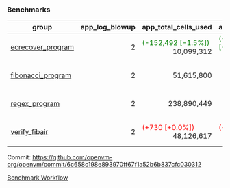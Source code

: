 ### Benchmarks
| group | app_log_blowup | app_total_cells_used | app_total_cycles | app_total_proof_time_ms | leaf_log_blowup | leaf_total_cells_used | leaf_total_cycles | leaf_total_proof_time_ms | max_segment_length | instance | alloc |
|---|---|---|---|---|---|---|---|---|---|---|---|
| [ ecrecover_program ](https://github.com/openvm-org/openvm/blob/benchmark-results/benchmarks-pr/1107/individual/ecrecover-6c658c198e893970ff67f1a52b6b837cfc030312.md) | <div style='text-align: right'> 2 </div>  | <span style='color: green'>(-152,492 [-1.5%])</span><div style='text-align: right'> 10,099,312 </div>  | <span style='color: green'>(-6,090 [-3.1%])</span><div style='text-align: right'> 188,976 </div>  | <span style='color: red'>(+168.0 [+8.8%])</span><div style='text-align: right'> 2,072.0 </div>  | <div style='text-align: right'> - </div>  | <div style='text-align: right'> - </div>  | <div style='text-align: right'> - </div>  | <div style='text-align: right'> - </div>  | 1048476 | 64cpu-linux-arm64 | mimalloc |
| [ fibonacci_program ](https://github.com/openvm-org/openvm/blob/benchmark-results/benchmarks-pr/1107/individual/fibonacci-6c658c198e893970ff67f1a52b6b837cfc030312.md) | <div style='text-align: right'> 2 </div>  | <div style='text-align: right'> 51,615,800 </div>  | <div style='text-align: right'> 3,000,274 </div>  | <span style='color: green'>(-2.0 [-0.0%])</span><div style='text-align: right'> 5,527.0 </div>  | <div style='text-align: right'> - </div>  | <div style='text-align: right'> - </div>  | <div style='text-align: right'> - </div>  | <div style='text-align: right'> - </div>  | 1048476 | 64cpu-linux-arm64 | mimalloc |
| [ regex_program ](https://github.com/openvm-org/openvm/blob/benchmark-results/benchmarks-pr/1107/individual/regex-6c658c198e893970ff67f1a52b6b837cfc030312.md) | <div style='text-align: right'> 2 </div>  | <div style='text-align: right'> 238,890,449 </div>  | <div style='text-align: right'> 8,381,808 </div>  | <span style='color: red'>(+606.0 [+3.6%])</span><div style='text-align: right'> 17,583.0 </div>  | <div style='text-align: right'> - </div>  | <div style='text-align: right'> - </div>  | <div style='text-align: right'> - </div>  | <div style='text-align: right'> - </div>  | 1048476 | 64cpu-linux-arm64 | mimalloc |
| [ verify_fibair ](https://github.com/openvm-org/openvm/blob/benchmark-results/benchmarks-pr/1107/individual/verify_fibair-6c658c198e893970ff67f1a52b6b837cfc030312.md) | <div style='text-align: right'> 2 </div>  | <span style='color: red'>(+730 [+0.0%])</span><div style='text-align: right'> 48,126,617 </div>  | <span style='color: red'>(+62 [+0.0%])</span><div style='text-align: right'> 397,156 </div>  | <span style='color: green'>(-23.0 [-0.7%])</span><div style='text-align: right'> 3,150.0 </div>  | <div style='text-align: right'> - </div>  | <div style='text-align: right'> - </div>  | <div style='text-align: right'> - </div>  | <div style='text-align: right'> - </div>  | 1048476 | 64cpu-linux-arm64 | mimalloc |


Commit: https://github.com/openvm-org/openvm/commit/6c658c198e893970ff67f1a52b6b837cfc030312

[Benchmark Workflow](https://github.com/openvm-org/openvm/actions/runs/12364109754)
